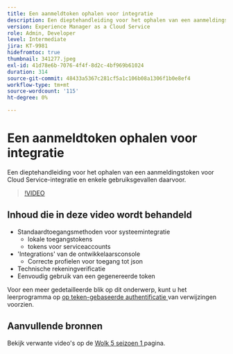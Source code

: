 ```yaml
---
title: Een aanmeldtoken ophalen voor integratie
description: Een dieptehandleiding voor het ophalen van een aanmeldingstoken voor Cloud Service-integratie en enkele gebruiksgevallen daarvoor.
version: Experience Manager as a Cloud Service
role: Admin, Developer
level: Intermediate
jira: KT-9981
hidefromtoc: true
thumbnail: 341277.jpeg
exl-id: 41d78e6b-7076-4f4f-8d2c-4bf969b61024
duration: 314
source-git-commit: 48433a5367c281cf5a1c106b08a1306f1b0e8ef4
workflow-type: tm+mt
source-wordcount: '115'
ht-degree: 0%

---
```


# Een aanmeldtoken ophalen voor integratie

Een dieptehandleiding voor het ophalen van een aanmeldingstoken voor Cloud Service-integratie en enkele gebruiksgevallen daarvoor.

>[!VIDEO](https://video.tv.adobe.com/v/3448643?quality=12&learn=on&captions=dut)

## Inhoud die in deze video wordt behandeld

+ Standaardtoegangsmethoden voor systeemintegratie
   + lokale toegangstokens
   + tokens voor serviceaccounts
+ &#39;Integrations&#39; van de ontwikkelaarsconsole
   + Correcte profielen voor toegang tot json
+ Technische rekeningverificatie
+ Eenvoudig gebruik van een gegenereerde token

Voor een meer gedetailleerde blik op dit onderwerp, kunt u het leerprogramma op [ op teken-gebaseerde authentificatie ](/help/headless-tutorial/authentication/overview.md) van verwijzingen voorzien.

## Aanvullende bronnen

Bekijk verwante video&#39;s op de [ Wolk 5 seizoen 1 ](cloud5-season-1.md) pagina.
